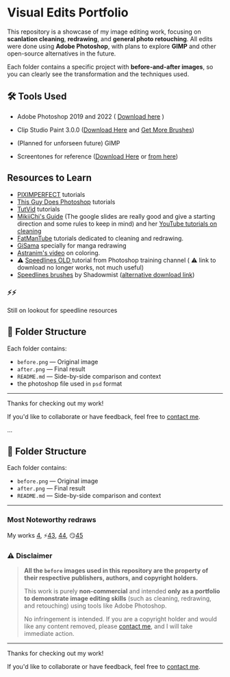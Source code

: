 # Visual Edits Portfolio

This repository is a showcase of my image editing work, focusing on **scanlation cleaning**, **redrawing**, and **general photo retouching**. All edits were done using **Adobe Photoshop**, with plans to explore **GIMP** and other open-source alternatives in the future.

Each folder contains a specific project with **before-and-after images**, so you can clearly see the transformation and the techniques used.

## 🛠 Tools Used
- Adobe Photoshop 2019 and 2022 ( [Download here](https://docs.google.com/document/d/17PheyyF9dm7YYjaTZ9JAAY3hhdeIQ7sJ4sylTG9_6xI/edit?tab=t.0) )

- Clip Studio Paint 3.0.0 ([Download Here](https://drive.google.com/drive/folders/1_HbsAYQNwWICdPN7ksORUD_sYU9vzmaE) and [Get More Brushes](https://drive.google.com/drive/u/0/folders/1y2YTBmYfEOYV2CTgBjpNizrIlMzi6H2W))

- (Planned for unforseen future) GIMP

- Screentones for reference ([Download Here](https://drive.google.com/drive/folders/1xDul1jBRfaNW3jjgKsm3JW3-2-9s1QDu) or [from here](https://mangadex.org/title/ba2c3f7e-dc0b-4c8c-b251-9a207364ea11/screentone-collection))

## Resources to Learn


- [PIXIMPERFECT](https://www.youtube.com/@PiXimperfect) tutorials 
- [This Guy Does Photoshop](https://www.youtube.com/@thisguydoesphotoshop) tutorials
- [TutVid](https://www.youtube.com/@tutvid) tutorials
- [MikiiChi's Guide](https://drive.google.com/drive/folders/1a04Za8iIBb9sBj2M1-msj7VVSBdAtzsO?usp=drive_link) (The google slides are really good and give a starting direction and some rules to keep in mind) and her [YouTube tutorials on cleaning](https://www.youtube.com/watch?v=fkFx5yt482Q)
- [FatManTube](https://www.youtube.com/@FatManTube) tutorials dedicated to cleaning and redrawing.
- [GiSama](https://www.youtube.com/@gisama315) specially for manga redrawing
- [Astranim's video](https://www.youtube.com/watch?v=x0J2ZltOE38&t=17s) on coloring.
- ⚠ [Speedlines OLD ](https://www.youtube.com/watch?v=s4WaVPofMJw) tutorial from Photoshop training channel ( ⚠ link to download no longer works, not much useful) 
- [Speedlines brushes](https://psfiles.com/manga-speedlines-brushes/) by Shadowmist ([alternative download link](https://myphotoshopbrushes.com/brushes/id/3816/))

### ⚡⚡
Still on lookout for speedline resources

## 📂 Folder Structure
Each folder contains:
- `before.png` — Original image
- `after.png` — Final result
- `README.md` — Side-by-side comparison and context
- the photoshop file used in `psd` format

---

Thanks for checking out my work! 

If you'd like to collaborate or have feedback, feel free to [contact me](https://x.com/_JoydeepMallick).

...

## 📂 Folder Structure
Each folder contains:
- `before.png` — Original image
- `after.png` — Final result
- `README.md` — Side-by-side comparison and context

---

### Most Noteworthy redraws

My works [4](./4.%20Cleaning%20and%20Redrawing/), ⚡[43](./43.Cleaning%20and%20Redrawing/), [44](./44.%20Cleaning%20and%20Redrawing/),  😏[45](./45.%20Cleaning%20and%20Redrawing/)

### ⚠️ Disclaimer

> **All the `before` images used in this repository are the property of their respective publishers, authors, and copyright holders.**  
>  
> This work is purely **non-commercial** and intended **only as a portfolio to demonstrate image editing skills** (such as cleaning, redrawing, and retouching) using tools like Adobe Photoshop.  
>  
> No infringement is intended. If you are a copyright holder and would like any content removed, please [contact me](https://x.com/_JoydeepMallick), and I will take immediate action.

---

Thanks for checking out my work! 

If you'd like to collaborate or have feedback, feel free to [contact me](https://x.com/_JoydeepMallick).

